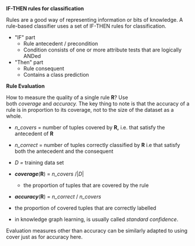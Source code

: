 
**IF-THEN rules for classification**

Rules are a good way of representing information or bits of knowledge. A rule-based classifier uses a set of IF-THEN rules for classification.

-   "IF" part
    -   Rule antecedent / precondition
    -   Condition consists of one or more attribute tests that are logically ANDed
-   "Then" part
	-   Rule consequent
	-   Contains a class prediction

**Rule Evaluation**

How to measure the quality of a single rule **R**? Use both _coverage_ and _accuracy._ The key thing to note is that the accuracy of a rule is in proportion to its coverage, not to the size of the dataset as a whole. 

-   _n_covers_ = number of tuples covered by **R,** i.e. that satisfy the antecedent of **R**
-   _n_correct_ = number of tuples correctly classified by **R** i.e that satisfy both the antecedent and the consequent
-   _D =_ training data set
-   **_coverage_**(**R**) = _n_covers_ /|_D_|
    -   the proportion of tuples that are covered by the rule 
-   **_accuracy_**(**R**) = _n_correct_ / _n_covers_

-   the proportion of covered tuples that are correctly labelled
-   in knowledge graph learning, is usually called _standard confidence_.  
    

Evaluation measures other than accuracy can be similarly adapted to using cover just as for accuracy here.